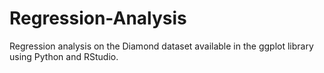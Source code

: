 # Regression-Analysis
Regression analysis on the Diamond dataset available in the ggplot library using Python and RStudio.
